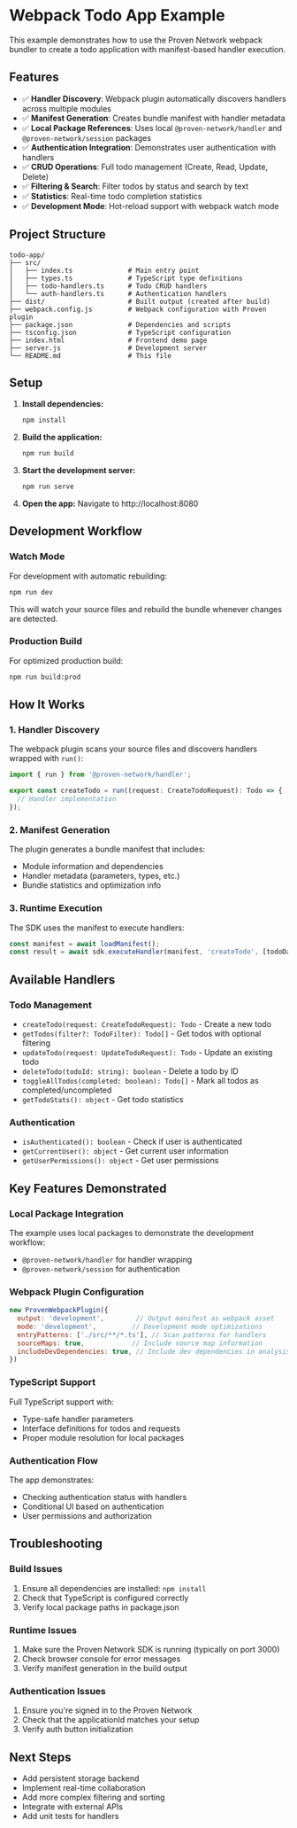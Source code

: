 # Webpack Todo App Example

This example demonstrates how to use the Proven Network webpack bundler to create a todo application with manifest-based handler execution.

## Features

- ✅ **Handler Discovery**: Webpack plugin automatically discovers handlers across multiple modules
- ✅ **Manifest Generation**: Creates bundle manifest with handler metadata 
- ✅ **Local Package References**: Uses local `@proven-network/handler` and `@proven-network/session` packages
- ✅ **Authentication Integration**: Demonstrates user authentication with handlers
- ✅ **CRUD Operations**: Full todo management (Create, Read, Update, Delete)
- ✅ **Filtering & Search**: Filter todos by status and search by text
- ✅ **Statistics**: Real-time todo completion statistics
- ✅ **Development Mode**: Hot-reload support with webpack watch mode

## Project Structure

```
todo-app/
├── src/
│   ├── index.ts              # Main entry point
│   ├── types.ts              # TypeScript type definitions
│   ├── todo-handlers.ts      # Todo CRUD handlers
│   └── auth-handlers.ts      # Authentication handlers
├── dist/                     # Built output (created after build)
├── webpack.config.js         # Webpack configuration with Proven plugin
├── package.json              # Dependencies and scripts
├── tsconfig.json             # TypeScript configuration
├── index.html                # Frontend demo page
├── server.js                 # Development server
└── README.md                 # This file
```

## Setup

1. **Install dependencies:**
   ```bash
   npm install
   ```

2. **Build the application:**
   ```bash
   npm run build
   ```

3. **Start the development server:**
   ```bash
   npm run serve
   ```

4. **Open the app:**
   Navigate to http://localhost:8080

## Development Workflow

### Watch Mode
For development with automatic rebuilding:
```bash
npm run dev
```

This will watch your source files and rebuild the bundle whenever changes are detected.

### Production Build
For optimized production build:
```bash
npm run build:prod
```

## How It Works

### 1. Handler Discovery
The webpack plugin scans your source files and discovers handlers wrapped with `run()`:

```typescript
import { run } from '@proven-network/handler';

export const createTodo = run((request: CreateTodoRequest): Todo => {
  // Handler implementation
});
```

### 2. Manifest Generation
The plugin generates a bundle manifest that includes:
- Module information and dependencies
- Handler metadata (parameters, types, etc.)
- Bundle statistics and optimization info

### 3. Runtime Execution
The SDK uses the manifest to execute handlers:

```javascript
const manifest = await loadManifest();
const result = await sdk.executeHandler(manifest, 'createTodo', [todoData]);
```

## Available Handlers

### Todo Management
- `createTodo(request: CreateTodoRequest): Todo` - Create a new todo
- `getTodos(filter?: TodoFilter): Todo[]` - Get todos with optional filtering
- `updateTodo(request: UpdateTodoRequest): Todo` - Update an existing todo
- `deleteTodo(todoId: string): boolean` - Delete a todo by ID
- `toggleAllTodos(completed: boolean): Todo[]` - Mark all todos as completed/uncompleted
- `getTodoStats(): object` - Get todo statistics

### Authentication
- `isAuthenticated(): boolean` - Check if user is authenticated
- `getCurrentUser(): object` - Get current user information
- `getUserPermissions(): object` - Get user permissions

## Key Features Demonstrated

### Local Package Integration
The example uses local packages to demonstrate the development workflow:
- `@proven-network/handler` for handler wrapping
- `@proven-network/session` for authentication

### Webpack Plugin Configuration
```javascript
new ProvenWebpackPlugin({
  output: 'development',        // Output manifest as webpack asset
  mode: 'development',         // Development mode optimizations
  entryPatterns: ['./src/**/*.ts'], // Scan patterns for handlers
  sourceMaps: true,            // Include source map information
  includeDevDependencies: true, // Include dev dependencies in analysis
})
```

### TypeScript Support
Full TypeScript support with:
- Type-safe handler parameters
- Interface definitions for todos and requests
- Proper module resolution for local packages

### Authentication Flow
The app demonstrates:
- Checking authentication status with handlers
- Conditional UI based on authentication
- User permissions and authorization

## Troubleshooting

### Build Issues
1. Ensure all dependencies are installed: `npm install`
2. Check that TypeScript is configured correctly
3. Verify local package paths in package.json

### Runtime Issues
1. Make sure the Proven Network SDK is running (typically on port 3000)
2. Check browser console for error messages
3. Verify manifest generation in the build output

### Authentication Issues
1. Ensure you're signed in to the Proven Network
2. Check that the applicationId matches your setup
3. Verify auth button initialization

## Next Steps

- Add persistent storage backend
- Implement real-time collaboration
- Add more complex filtering and sorting
- Integrate with external APIs
- Add unit tests for handlers